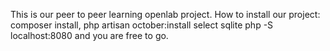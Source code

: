 This is our peer to peer learning openlab project. How to install our project: composer install, php artisan october:install select sqlite php -S localhost:8080 and you are free to go.
